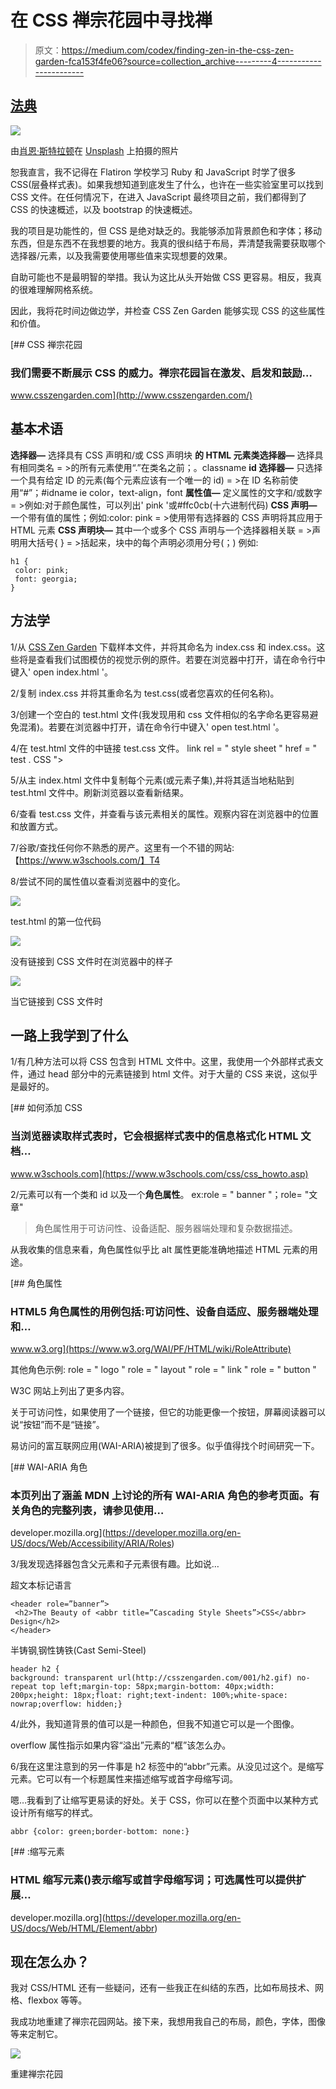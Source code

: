 # 在 CSS 禅宗花园中寻找禅

> 原文：<https://medium.com/codex/finding-zen-in-the-css-zen-garden-fca153f4fe06?source=collection_archive---------4----------------------->

## [法典](http://medium.com/codex)

![](img/54e11410a0fa388d9c7f7bd534963cca.png)

由[肖恩·斯特拉顿](https://unsplash.com/@seanstratton?utm_source=medium&utm_medium=referral)在 [Unsplash](https://unsplash.com?utm_source=medium&utm_medium=referral) 上拍摄的照片

恕我直言，我不记得在 Flatiron 学校学习 Ruby 和 JavaScript 时学了很多 CSS(层叠样式表)。如果我想知道到底发生了什么，也许在一些实验室里可以找到 CSS 文件。在任何情况下，在进入 JavaScript 最终项目之前，我们都得到了 CSS 的快速概述，以及 bootstrap 的快速概述。

我的项目是功能性的，但 CSS 是绝对缺乏的。我能够添加背景颜色和字体；移动东西，但是东西不在我想要的地方。我真的很纠结于布局，弄清楚我需要获取哪个选择器/元素，以及我需要使用哪些值来实现想要的效果。

自助可能也不是最明智的举措。我认为这比从头开始做 CSS 更容易。相反，我真的很难理解网格系统。

因此，我将花时间边做边学，并检查 CSS Zen Garden 能够实现 CSS 的这些属性和价值。

 [## CSS 禅宗花园

### 我们需要不断展示 CSS 的威力。禅宗花园旨在激发、启发和鼓励…

www.csszengarden.com](http://www.csszengarden.com/) 

## 基本术语

**选择器—** 选择具有 CSS 声明和/或 CSS 声明块
**的 HTML 元素类选择器—** 选择具有相同类名
= >的所有元素使用“.”在类名之前；。classname
**id 选择器—** 只选择一个具有给定 ID 的元素(每个元素应该有一个唯一的 id)
= >在 ID 名称前使用“#”；#idname
ie color，text-align，font
**属性值—** 定义属性的文字和/或数字
= >例如:对于颜色属性，可以列出' pink '或#ffc0cb(十六进制代码)
**CSS 声明—** 一个带有值的属性；例如:color: pink
= >使用带有选择器的 CSS 声明将其应用于 HTML 元素
**CSS 声明块—** 其中一个或多个 CSS 声明与一个选择器相关联
= >声明用大括号{ }
= >括起来，块中的每个声明必须用分号(；)
例如:

```
h1 {
 color: pink;
 font: georgia;
}
```

## 方法学

1/从 [CSS Zen Garden](http://www.csszengarden.com/) 下载样本文件，并将其命名为 index.css 和 index.css。这些将是查看我们试图模仿的视觉示例的原件。若要在浏览器中打开，请在命令行中键入' open index.html '。

2/复制 index.css 并将其重命名为 test.css(或者您喜欢的任何名称)。

3/创建一个空白的 test.html 文件(我发现用和 css 文件相似的名字命名更容易避免混淆)。若要在浏览器中打开，请在命令行中键入' open test.html '。

4/在 test.html 文件的中链接 test.css 文件。
link rel = " style sheet " href = " test . CSS ">

5/从主 index.html 文件中复制每个元素(或元素子集),并将其适当地粘贴到 test.html 文件中。刷新浏览器以查看新结果。

6/查看 test.css 文件，并查看与该元素相关的属性。观察内容在浏览器中的位置和放置方式。

7/谷歌/查找任何你不熟悉的房产。这里有一个不错的网站:【https://www.w3schools.com/】T4

8/尝试不同的属性值以查看浏览器中的变化。

![](img/bc8a9b20b071598d614568de2214d4b3.png)

test.html 的第一位代码

![](img/c56a9e9e94e6d3f7c391a345bb61a8a7.png)

没有链接到 CSS 文件时在浏览器中的样子

![](img/1586676fb8669500ab4ff774a3555531.png)

当它链接到 CSS 文件时

## 一路上我学到了什么

1/有几种方法可以将 CSS 包含到 HTML 文件中。这里，我使用一个外部样式表文件，通过 head 部分中的<link>元素链接到 html 文件。对于大量的 CSS 来说，这似乎是最好的。

[](https://www.w3schools.com/css/css_howto.asp) [## 如何添加 CSS

### 当浏览器读取样式表时，它会根据样式表中的信息格式化 HTML 文档…

www.w3schools.com](https://www.w3schools.com/css/css_howto.asp) 

2/元素可以有一个类和 id 以及一个**角色属性**。
ex:role = " banner "；role= "文章"

> 角色属性用于可访问性、设备适配、服务器端处理和复杂数据描述。

从我收集的信息来看，角色属性似乎比 alt 属性更能准确地描述 HTML 元素的用途。

 [## 角色属性

### HTML5 角色属性的用例包括:可访问性、设备自适应、服务器端处理和…

www.w3.org](https://www.w3.org/WAI/PF/HTML/wiki/RoleAttribute) 

其他角色示例:
role = " logo "
role = " layout "
role = " link "
role = " button "

W3C 网站上列出了更多内容。

关于可访问性，如果使用了一个链接，但它的功能更像一个按钮，屏幕阅读器可以说“按钮”而不是“链接”。

易访问的富互联网应用(WAI-ARIA)被提到了很多。似乎值得找个时间研究一下。

 [## WAI-ARIA 角色

### 本页列出了涵盖 MDN 上讨论的所有 WAI-ARIA 角色的参考页面。有关角色的完整列表，请参见使用…

developer.mozilla.org](https://developer.mozilla.org/en-US/docs/Web/Accessibility/ARIA/Roles) 

3/我发现选择器包含父元素和子元素很有趣。比如说…

超文本标记语言

```
<header role=”banner”>
 <h2>The Beauty of <abbr title=”Cascading Style Sheets”>CSS</abbr> Design</h2>
</header>
```

半铸钢ˌ钢性铸铁(Cast Semi-Steel)

```
header h2 {
background: transparent url(http://csszengarden.com/001/h2.gif) no-repeat top left;margin-top: 58px;margin-bottom: 40px;width: 200px;height: 18px;float: right;text-indent: 100%;white-space: nowrap;overflow: hidden;}
```

4/此外，我知道背景的值可以是一种颜色，但我不知道它可以是一个图像。

overflow 属性指示如果内容“溢出”元素的“框”该怎么办。

6/我在这里注意到的另一件事是 h2 标签中的“abbr”元素。从没见过这个。是缩写元素。它可以有一个标题属性来描述缩写或首字母缩写词。

嗯…我看到了让缩写更易读的好处。关于 CSS，你可以在整个页面中以某种方式设计所有缩写的样式。

```
abbr {color: green;border-bottom: none:}
```

 [## :缩写元素

### HTML 缩写元素()表示缩写或首字母缩写词；可选属性可以提供扩展…

developer.mozilla.org](https://developer.mozilla.org/en-US/docs/Web/HTML/Element/abbr) 

## 现在怎么办？

我对 CSS/HTML 还有一些疑问，还有一些我正在纠结的东西，比如布局技术、网格、flexbox 等等。

我成功地重建了禅宗花园网站。接下来，我想用我自己的布局，颜色，字体，图像等来定制它。

![](img/d79d797c993368d95e6408a3add98d58.png)

重建禅宗花园
